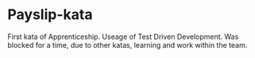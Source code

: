 # Payslip-kata 
First kata of Apprenticeship.
Useage of Test Driven Development.
Was blocked for a time, due to other katas, learning and work within the team.
